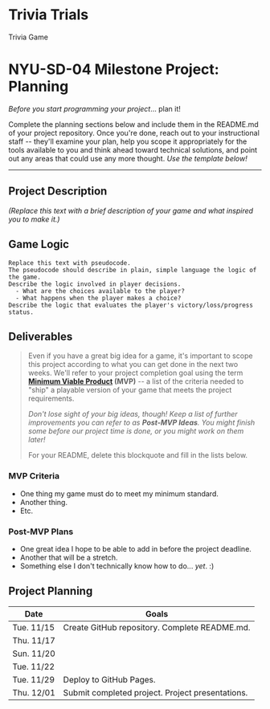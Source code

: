 # Trivia Trials
 Trivia Game
 
# NYU-SD-04 Milestone Project: Planning

_Before you start programming your project_... plan it!

Complete the planning sections below and include them in the README.md of your project repository. Once you're done, reach out to your instructional staff -- they'll examine your plan, help you scope it appropriately for the tools available to you and think ahead toward technical solutions, and point out any areas that could use any more thought. _Use the template below!_

--------

## Project Description

_(Replace this text with a brief description of your game and what inspired you to make it.)_

## Game Logic

```
Replace this text with pseudocode.
The pseudocode should describe in plain, simple language the logic of the game.
Describe the logic involved in player decisions. 
  - What are the choices available to the player? 
  - What happens when the player makes a choice?
Describe the logic that evaluates the player's victory/loss/progress status.
```

## Deliverables

>Even if you have a great big idea for a game, it's important to scope this project according to what you can get done in the next two weeks. We'll refer to your project completion goal using the term **[Minimum Viable Product](https://en.wikipedia.org/wiki/Minimum_viable_product) (MVP)** -- a list of the criteria needed to "ship" a playable version of your game that meets the project requirements.
>
>*Don't lose sight of your big ideas, though! Keep a list of further improvements you can refer to as **Post-MVP Ideas**. You might finish some before our project time is done, or you might work on them later!*
>
> For your README, delete this blockquote and fill in the lists below.

### MVP Criteria

- One thing my game must do to meet my minimum standard.
- Another thing.
- Etc.

### Post-MVP Plans

- One great idea I hope to be able to add in before the project deadline.
- Another that will be a stretch.
- Something else I don't technically know how to do... *yet*. :)

## Project Planning

| Date | Goals |
| ---- | ----- |
| Tue. 11/15 | Create GitHub repository. Complete README.md. |
| Thu. 11/17 |      |
| Sun. 11/20 |      |
| Tue. 11/22 |      |
| Tue. 11/29 | Deploy to GitHub Pages. |
| Thu. 12/01 | Submit completed project. Project presentations. |
